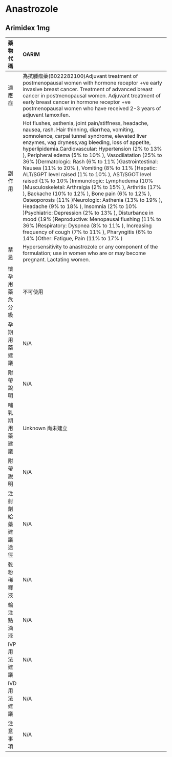 # Anastrozole

## Arimidex 1mg

| 藥物代碼           | OARIM                                                                                                                                                                                                                                                                                                                                                                                                                                                                                                                                                                                                                                                                                                                                                                                                                                                                                                                                                                                                                 |
|:-------------------|:----------------------------------------------------------------------------------------------------------------------------------------------------------------------------------------------------------------------------------------------------------------------------------------------------------------------------------------------------------------------------------------------------------------------------------------------------------------------------------------------------------------------------------------------------------------------------------------------------------------------------------------------------------------------------------------------------------------------------------------------------------------------------------------------------------------------------------------------------------------------------------------------------------------------------------------------------------------------------------------------------------------------|
| 適應症             | 為抗腫瘤藥(B022282100)Adjuvant treatment of postmenopausal women with hormone receptor +ve early invasive breast cancer. Treatment of advanced breast cancer in postmenopausal women. Adjuvant treatment of early breast cancer in hormone receptor +ve postmenopausal women who have received 2-3 years of adjuvant tamoxifen.                                                                                                                                                                                                                                                                                                                                                                                                                                                                                                                                                                                                                                                                                       |
| 副作用             | Hot flushes, asthenia, joint pain/stiffness, headache, nausea, rash. Hair thinning, diarrhea, vomiting, somnolence, carpal tunnel syndrome, elevated liver enzymes, vag dryness,vag bleeding, loss of appetite, hyperlipidemia.Cardiovascular: Hypertension (2% to 13% ), Peripheral edema (5% to 10% ), Vasodilatation (25% to 36% )Dermatologic: Rash (6% to 11% )Gastrointestinal: Nausea (11% to 20% ), Vomiting (8% to 11% )Hepatic: ALT/SGPT level raised (1% to 10% ), AST/SGOT level raised (1% to 10% )Immunologic: Lymphedema (10% )Musculoskeletal: Arthralgia (2% to 15% ), Arthritis (17% ), Backache (10% to 12% ), Bone pain (6% to 12% ), Osteoporosis (11% )Neurologic: Asthenia (13% to 19% ), Headache (9% to 18% ), Insomnia (2% to 10% )Psychiatric: Depression (2% to 13% ), Disturbance in mood (19% )Reproductive: Menopausal flushing (11% to 36% )Respiratory: Dyspnea (8% to 11% ), Increasing frequency of cough (7% to 11% ), Pharyngitis (6% to 14% )Other: Fatigue, Pain (11% to 17% ) |
| 禁忌               | Hypersensitivity to anastrozole or any component of the formulation; use in women who are or may become pregnant. Lactating women.                                                                                                                                                                                                                                                                                                                                                                                                                                                                                                                                                                                                                                                                                                                                                                                                                                                                                    |
| 懷孕用藥危分級     | 不可使用                                                                                                                                                                                                                                                                                                                                                                                                                                                                                                                                                                                                                                                                                                                                                                                                                                                                                                                                                                                                              |
| 孕期用藥建議       | N/A                                                                                                                                                                                                                                                                                                                                                                                                                                                                                                                                                                                                                                                                                                                                                                                                                                                                                                                                                                                                                   |
| 附帶說明           | N/A                                                                                                                                                                                                                                                                                                                                                                                                                                                                                                                                                                                                                                                                                                                                                                                                                                                                                                                                                                                                                   |
| 哺乳期用藥建議     | Unknown 尚未建立                                                                                                                                                                                                                                                                                                                                                                                                                                                                                                                                                                                                                                                                                                                                                                                                                                                                                                                                                                                                      |
| 附帶說明           | N/A                                                                                                                                                                                                                                                                                                                                                                                                                                                                                                                                                                                                                                                                                                                                                                                                                                                                                                                                                                                                                   |
| 注射劑給藥建議途徑 | N/A                                                                                                                                                                                                                                                                                                                                                                                                                                                                                                                                                                                                                                                                                                                                                                                                                                                                                                                                                                                                                   |
| 乾粉稀釋液         | N/A                                                                                                                                                                                                                                                                                                                                                                                                                                                                                                                                                                                                                                                                                                                                                                                                                                                                                                                                                                                                                   |
| 輸注點滴液         | N/A                                                                                                                                                                                                                                                                                                                                                                                                                                                                                                                                                                                                                                                                                                                                                                                                                                                                                                                                                                                                                   |
| IVP 用法建議       | N/A                                                                                                                                                                                                                                                                                                                                                                                                                                                                                                                                                                                                                                                                                                                                                                                                                                                                                                                                                                                                                   |
| IVD 用法建議       | N/A                                                                                                                                                                                                                                                                                                                                                                                                                                                                                                                                                                                                                                                                                                                                                                                                                                                                                                                                                                                                                   |
| 注意事項           | N/A                                                                                                                                                                                                                                                                                                                                                                                                                                                                                                                                                                                                                                                                                                                                                                                                                                                                                                                                                                                                                   |

